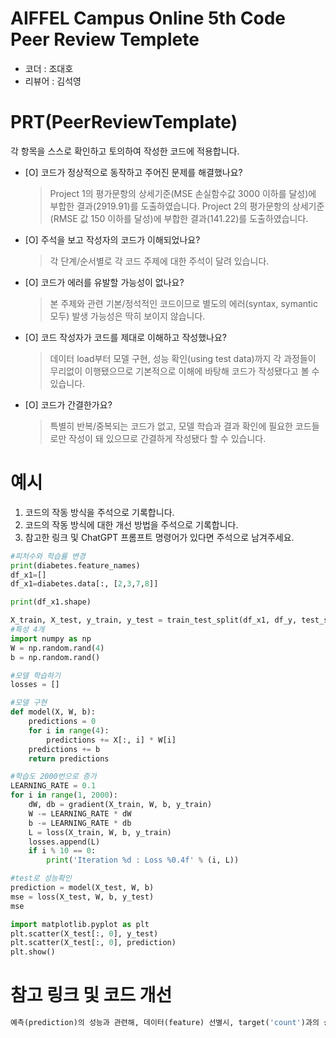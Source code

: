 # AIFFEL Campus Online 5th Code Peer Review Templete
- 코더 : 조대호
- 리뷰어 : 김석영


# PRT(PeerReviewTemplate) 
각 항목을 스스로 확인하고 토의하여 작성한 코드에 적용합니다.

- [O] 코드가 정상적으로 동작하고 주어진 문제를 해결했나요?
  > Project 1의 평가문항의 상세기준(MSE 손실함수값 3000 이하를 달성)에 부합한 결과(2919.91)를 도출하였습니다.
  > Project 2의 평가문항의 상세기준(RMSE 값 150 이하를 달성)에 부합한 결과(141.22)를 도출하였습니다.
- [O] 주석을 보고 작성자의 코드가 이해되었나요?
  > 각 단계/순서별로 각 코드 주제에 대한 주석이 달려 있습니다.
- [O] 코드가 에러를 유발할 가능성이 없나요?
  > 본 주제와 관련 기본/정석적인 코드이므로 별도의 에러(syntax, symantic 모두) 발생 가능성은 딱히 보이지 않습니다. 
- [O] 코드 작성자가 코드를 제대로 이해하고 작성했나요?
  > 데이터 load부터 모델 구현, 성능 확인(using test data)까지 각 과정들이 무리없이 이행됐으므로 기본적으로 이해에 바탕해 코드가 작성됐다고 볼 수 있습니다.
- [O] 코드가 간결한가요?
  > 특별히 반복/중복되는 코드가 없고, 모델 학습과 결과 확인에 필요한 코드들로만 작성이 돼 있으므로 간결하게 작성됐다 할 수 있습니다.

# 예시
1. 코드의 작동 방식을 주석으로 기록합니다.
2. 코드의 작동 방식에 대한 개선 방법을 주석으로 기록합니다.
3. 참고한 링크 및 ChatGPT 프롬프트 명령어가 있다면 주석으로 남겨주세요.
```python
#피처수와 학습률 변경
print(diabetes.feature_names)
df_x1=[]
df_x1=diabetes.data[:, [2,3,7,8]]

print(df_x1.shape)

X_train, X_test, y_train, y_test = train_test_split(df_x1, df_y, test_size=0.2, random_state=42)
#특성 4개
import numpy as np
W = np.random.rand(4)
b = np.random.rand()

#모델 학습하기
losses = []

#모델 구현
def model(X, W, b):
    predictions = 0
    for i in range(4):
        predictions += X[:, i] * W[i]
    predictions += b
    return predictions

#학습도 2000번으로 증가
LEARNING_RATE = 0.1
for i in range(1, 2000):
    dW, db = gradient(X_train, W, b, y_train)
    W -= LEARNING_RATE * dW
    b -= LEARNING_RATE * db
    L = loss(X_train, W, b, y_train)
    losses.append(L)
    if i % 10 == 0:
        print('Iteration %d : Loss %0.4f' % (i, L))

#test로 성능확인
prediction = model(X_test, W, b)
mse = loss(X_test, W, b, y_test)
mse

import matplotlib.pyplot as plt
plt.scatter(X_test[:, 0], y_test)
plt.scatter(X_test[:, 0], prediction)
plt.show()
```

# 참고 링크 및 코드 개선
```python
예측(prediction)의 성능과 관련해, 데이터(feature) 선별시, target('count')과의 상관관계 등을 고려하면, 보다 좋은 성능의 결과를 도출하실 수 있을 것 같습니다.
```
